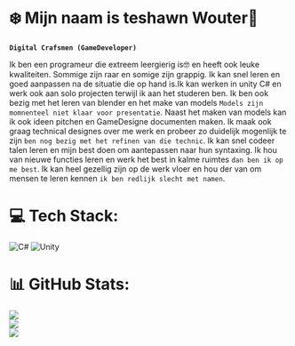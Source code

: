 # ❄️ Mijn naam is teshawn Wouter👋

**`Digital Crafsmen (GameDeveloper)`**

Ik ben een programeur die extreem leergierig is🤓 en heeft ook leuke kwaliteiten. Sommige zijn raar en somige zijn grappig. Ik kan snel leren en goed aanpassen na de situatie die op hand is.Ik kan werken in unity C# en werk ook aan solo projecten terwijl ik aan het studeren ben. Ik ben ook bezig met het leren van blender en het make van models `Models zijn momnenteel niet klaar voor presentatie`. Naast het maken van models kan ik ook ideen pitchen en GameDesigne documenten maken. Ik maak ook graag technical designes over me werk en probeer zo duidelijk mogenlijk te zijn `ben nog bezig met het refinen van die technic`. Ik kan snel codeer talen leren en mijn best doen om aantepassen naar hun syntaxing. Ik hou van nieuwe functies leren en werk het best in kalme ruimtes `dan ben ik op me best`. Ik kan heel gezellig zijn op de werk vloer en hou der van om mensen te leren kennen `ik ben redlijk slecht met namen`.

# 💻 Tech Stack:
![C#](https://img.shields.io/badge/c%23-%23239120.svg?style=for-the-badge&logo=csharp&logoColor=white) ![Unity](https://img.shields.io/badge/unity-%23000000.svg?style=for-the-badge&logo=unity&logoColor=white)
# 📊 GitHub Stats:
![](https://github-readme-stats.vercel.app/api?username=teshawnwouter&theme=dark&hide_border=false&include_all_commits=true&count_private=false)<br/>
![](https://github-readme-streak-stats.herokuapp.com/?user=teshawnwouter&theme=dark&hide_border=false)<br/>
![](https://github-readme-stats.vercel.app/api/top-langs/?username=teshawnwouter&theme=dark&hide_border=false&include_all_commits=true&count_private=false&layout=compact)

